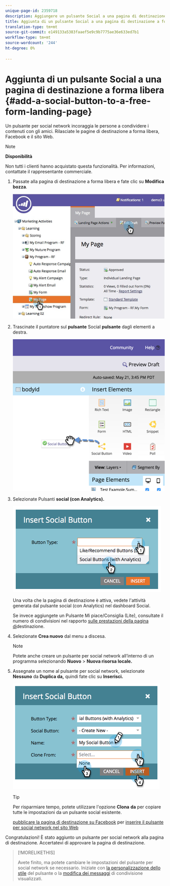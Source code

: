 ```yaml
---
unique-page-id: 2359718
description: Aggiungere un pulsante Social a una pagina di destinazione a forma libera - Marketo Docs - Documentazione del prodotto
title: Aggiunta di un pulsante Social a una pagina di destinazione a forma libera
translation-type: tm+mt
source-git-commit: e149133a5383faaef5e9c9b7775ae36e633ed7b1
workflow-type: tm+mt
source-wordcount: '244'
ht-degree: 0%

---
```



# Aggiunta di un pulsante Social a una pagina di destinazione a forma libera {#add-a-social-button-to-a-free-form-landing-page}

Un pulsante per social network incoraggia le persone a condividere i contenuti con gli amici. Rilasciate le pagine di destinazione a forma libera, Facebook e il sito Web.

>[!NOTE]
>
>**Disponibilità**
>
>Non tutti i clienti hanno acquistato questa funzionalità. Per informazioni, contattate il rappresentante commerciale.

1. Passate alla pagina di destinazione a forma libera e fate clic su **Modifica bozza**.

   ![](assets/scoring.jpg)

1. Trascinate il puntatore sul **pulsante** Social **pulsante** dagli elementi a destra.

   ![](assets/image2015-5-21-15-3a47-3a46.png)

1. Selezionate Pulsanti **social (con Analytics).**

   ![](assets/image2014-9-17-10-3a35-3a13.png)

   Una volta che la pagina di destinazione è attiva, vedete l&#39;attività generata dal pulsante social (con Analytics) nel dashboard [](../../../../product-docs/demand-generation/social/social-functions/view-social-performance.md)Social.

   Se invece aggiungete un Pulsante Mi piace/Consiglia (Lite), consultate il numero di condivisioni nel rapporto [sulle prestazioni della pagina di](../../../../product-docs/demand-generation/landing-pages/understanding-landing-pages/landing-page-performance-report.md)destinazione.

1. Selezionate **Crea nuovo** dal menu a discesa.

   >[!NOTE]
   >
   >Potete anche creare un pulsante per social network all’interno di un programma selezionando **Nuovo** > **Nuova risorsa locale.**

1. Assegnate un nome al pulsante per social network, selezionate **Nessuno** da **Duplica da,** quindi fate clic su **Inserisci.**

   ![](assets/image2014-9-17-10-3a35-3a26.png)

   >[!TIP]
   >
   >Per risparmiare tempo, potete utilizzare l&#39;opzione **Clona** **da** per copiare tutte le impostazioni da un pulsante social esistente.

   [pubblicare la pagina di destinazione su Facebook](../../../../product-docs/demand-generation/facebook/publish-landing-pages-to-facebook.md) per [inserire il pulsante per social network nel sito Web](../../../../product-docs/demand-generation/social/social-functions/deploy-social-on-your-website.md)

Congratulazioni! È stato aggiunto un pulsante per social network alla pagina di destinazione. Accertatevi di approvare la pagina di destinazione.

>[!MORELIKETHIS]
>
>Avete finito, ma potete cambiare le impostazioni del pulsante per social network se necessario. Iniziate con [la personalizzazione dello stile](../../../../product-docs/demand-generation/social/configuring-social-actions/customize-social-app-button.md) del pulsante o la [modifica dei messaggi](../../../../product-docs/demand-generation/social/configuring-social-actions/configure-social-sign-up-share-flow.md) di condivisione visualizzati.
